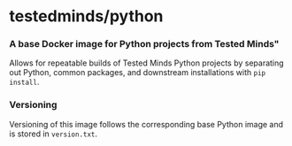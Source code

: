 # testedminds/python
### A base Docker image for Python projects from Tested Minds"

Allows for repeatable builds of Tested Minds Python projects by separating out Python, common packages, and downstream
installations with `pip install`.

### Versioning

Versioning of this image follows the corresponding base Python image and is stored in `version.txt`.
